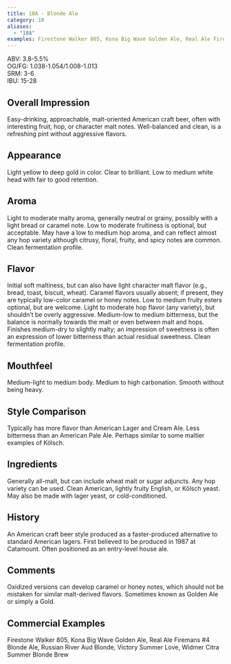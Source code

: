 ```yaml
---
title: 18A - Blonde Ale
category: 18
aliases: 
  - "18A"
examples: Firestone Walker 805, Kona Big Wave Golden Ale, Real Ale Firemans #4 Blonde Ale, Russian River Aud Blonde, Victory Summer Love, Widmer Citra Summer Blonde Brew
---
```


ABV: 3.8-5.5%  
OG/FG: 1.038-1.054/1.008-1.013  
SRM: 3-6  
IBU: 15-28

## Overall Impression
Easy-drinking, approachable, malt-oriented American craft beer, often with interesting fruit, hop, or character malt notes. Well-balanced and clean, is a refreshing pint without aggressive flavors.

## Appearance
Light yellow to deep gold in color. Clear to brilliant. Low to medium white head with fair to good retention.

## Aroma
Light to moderate malty aroma, generally neutral or grainy, possibly with a light bread or caramel note. Low to moderate fruitiness is optional, but acceptable. May have a low to medium hop aroma, and can reflect almost any hop variety although citrusy, floral, fruity, and spicy notes are common. Clean fermentation profile.

## Flavor
Initial soft maltiness, but can also have light character malt flavor (e.g., bread, toast, biscuit, wheat). Caramel flavors usually absent; if present, they are typically low-color caramel or honey notes. Low to medium fruity esters optional, but are welcome. Light to moderate hop flavor (any variety), but shouldn’t be overly aggressive. Medium-low to medium bitterness, but the balance is normally towards the malt or even between malt and hops. Finishes medium-dry to slightly malty; an impression of sweetness is often an expression of lower bitterness than actual residual sweetness. Clean fermentation profile.

## Mouthfeel
Medium-light to medium body. Medium to high carbonation. Smooth without being heavy.

## Style Comparison
Typically has more flavor than American Lager and Cream Ale. Less bitterness than an American Pale Ale. Perhaps similar to some maltier examples of Kölsch.

## Ingredients
Generally all-malt, but can include wheat malt or sugar adjuncts. Any hop variety can be used. Clean American, lightly fruity English, or Kölsch yeast. May also be made with lager yeast, or cold-conditioned.

## History
An American craft beer style produced as a faster-produced alternative to standard American lagers. First believed to be produced in 1987 at Catamount. Often positioned as an entry-level house ale.

## Comments
Oxidized versions can develop caramel or honey notes, which should not be mistaken for similar malt-derived flavors. Sometimes known as Golden Ale or simply a Gold.

## Commercial Examples
Firestone Walker 805, Kona Big Wave Golden Ale, Real Ale Firemans #4 Blonde Ale, Russian River Aud Blonde, Victory Summer Love, Widmer Citra Summer Blonde Brew





